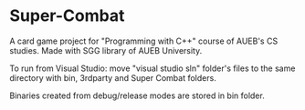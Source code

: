 # Super-Combat
A card game project for "Programming with C++" course of AUEB's CS studies. Made with SGG library of AUEB University.

To run from Visual Studio: move "visual studio sln" folder's files to the same directory with bin, 3rdparty and Super Combat folders.

Binaries created from debug/release modes are stored in bin folder.
